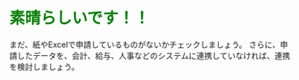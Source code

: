 # <span style="color: green;">素晴らしいです！！</span>

まだ、紙やExcelで申請しているものがないかチェックしましょう。
さらに、申請したデータを、会計、給与、人事などのシステムに連携していなければ、連携を検討しましょう。
